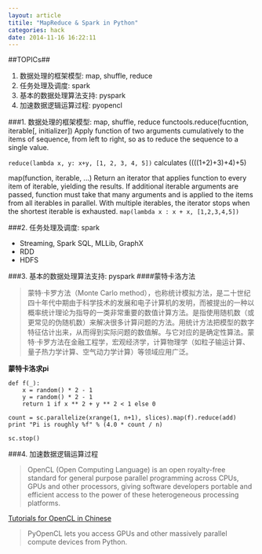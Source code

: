 ```yaml
---
layout: article
titile: "MapReduce & Spark in Python"
categories: hack
date: 2014-11-16 16:22:11
---
```

##TOPICs##
1. 数据处理的框架模型: map, shuffle, reduce
2. 任务处理及调度: spark
3. 基本的数据处理算法支持: pyspark
4. 加速数据逻辑运算过程: pyopencl

###1. 数据处理的框架模型: map, shuffle, reduce
functools.reduce(fucntion, iterable[, initializer])
Apply function of two arguments cumulatively to the items of sequence, from left to right, so as to reduce the sequence to a single value.  

`reduce(lambda x, y: x+y, [1, 2, 3, 4, 5])` calculates ((((1+2)+3)+4)+5)

map(function, iterable, ...)
Return an iterator that applies function to every item of iterable, yielding the results. If additional iterable arguments are passed, function must take that many arguments and is applied to the items from all iterables in parallel. With multiple iterables, the iterator stops when the shortest iterable is exhausted.
`map(lambda x : x + x, [1,2,3,4,5])`

###2. 任务处理及调度: spark
* Streaming, Spark SQL, MLLib, GraphX
* RDD
* HDFS

###3. 基本的数据处理算法支持: pyspark
####蒙特卡洛方法
>蒙特·卡罗方法（Monte Carlo method），也称统计模拟方法，是二十世纪四十年代中期由于科学技术的发展和电子计算机的发明，而被提出的一种以概率统计理论为指导的一类非常重要的数值计算方法。是指使用随机数（或更常见的伪随机数）来解决很多计算问题的方法。用统计方法把模型的数字特征估计出来，从而得到实际问题的数值解。与它对应的是确定性算法。蒙特·卡罗方法在金融工程学，宏观经济学，计算物理学（如粒子输运计算、量子热力学计算、空气动力学计算）等领域应用广泛。

**蒙特卡洛求pi**

    def f(_):
        x = random() * 2 - 1
        y = random() * 2 - 1
        return 1 if x ** 2 + y ** 2 < 1 else 0

    count = sc.parallelize(xrange(1, n+1), slices).map(f).reduce(add)
    print "Pi is roughly %f" % (4.0 * count / n)

    sc.stop()

###4.  加速数据逻辑运算过程

>OpenCL (Open Computing Language) is an open royalty-free standard for general purpose parallel programming across CPUs, GPUs and other processors, giving software developers portable and efficient access to the power of these heterogeneous processing platforms.  

[Tutorials for OpenCL in Chinese](http://www.cnblogs.com/mikewolf2002/archive/2012/01/30/2332356.html)
>PyOpenCL lets you access GPUs and other massively parallel compute devices from Python.
